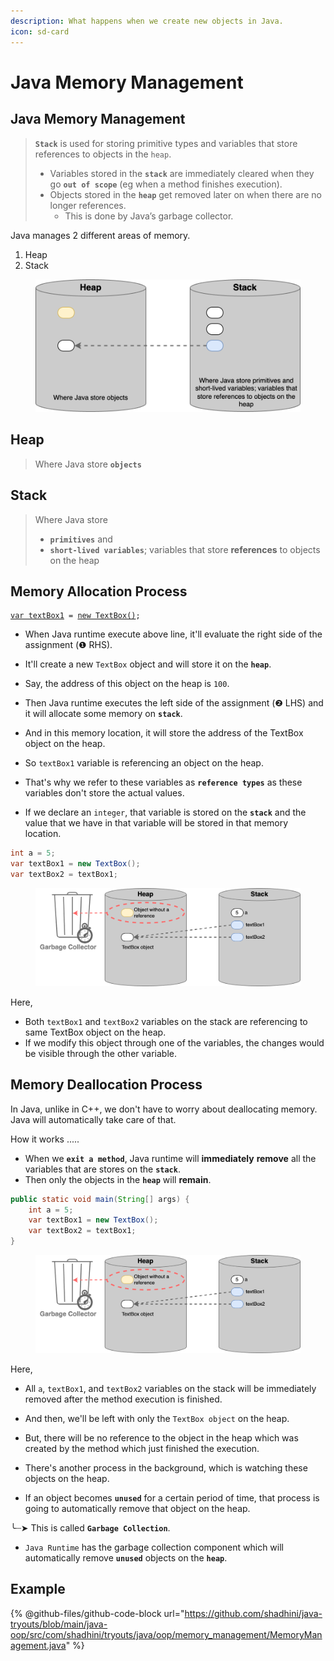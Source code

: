```yaml
---
description: What happens when we create new objects in Java.
icon: sd-card
---
```


# Java Memory Management

## Java Memory Management

> **`Stack`** is used for storing primitive types and variables that store references to objects in the `heap`.&#x20;
>
> * Variables stored in the **`stack`** are immediately cleared when they go **`out of scope`** (eg when a method finishes execution).&#x20;
> * Objects stored in the **`heap`** get removed later on when there are no longer references.&#x20;
>   * This is done by Java’s garbage collector.

Java manages 2 different areas of memory.

1. Heap
2. Stack

<figure><img src="../.gitbook/assets/java-heap-stack.png" alt="" width="563"><figcaption></figcaption></figure>

## Heap

> Where Java store **`objects`**



## Stack

> Where Java store&#x20;
>
> * **`primitives`** and
> * **`short-lived variables`**; variables that store **references** to objects on the heap



## Memory Allocation Process

<pre class="language-java"><code class="lang-java"><a data-footnote-ref href="#user-content-fn-1">var textBox1</a> = <a data-footnote-ref href="#user-content-fn-2">new TextBox()</a>;
</code></pre>

* When Java runtime execute above line, it'll evaluate the right side of the assignment (❶ RHS).
* It'll create a new `TextBox` object and will store it on the **`heap`**.
* Say, the address of this object on the heap is `100`.
* Then Java runtime executes the left side of the assignment (❷ LHS) and it will allocate some memory on **`stack`**.
* And in this memory location, it will store the address of the TextBox object on the heap.
* So `textBox1` variable is referencing an object on the heap.
* That's why we refer to these variables as **`reference types`** as these variables don't store the actual values.



* If we declare an `integer`, that variable is stored on the **`stack`** and the value that we have in that variable will be stored in that memory location.



```java
int a = 5;
var textBox1 = new TextBox();
var textBox2 = textBox1;
```

<figure><img src="../.gitbook/assets/java-heap-stack-example.png" alt=""><figcaption></figcaption></figure>

Here,

* Both `textBox1` and `textBox2` variables on the stack are referencing to same TextBox object on the heap.
* If we modify this object through one of the variables, the changes would be visible through the other variable.



## Memory Deallocation Process

In Java, unlike in C++, we don't have to worry about deallocating memory. Java will automatically take care of that.

How it works .....

* When we **`exit a method`**, Java runtime will **immediately** **remove** all the variables that are stores on the **`stack`**.
* Then only the objects in the **`heap`** will **remain**.



```java
public static void main(String[] args) {
    int a = 5;
    var textBox1 = new TextBox();
    var textBox2 = textBox1;
}
```

<figure><img src="../.gitbook/assets/java-heap-stack-example.png" alt=""><figcaption></figcaption></figure>

Here,&#x20;

* All `a`, `textBox1`,  and `textBox2` variables on the stack will be immediately removed after the method execution is finished.
* And then, we'll be left with only the `TextBox object` on the heap.
* But, there will be no reference to the object in the heap which was created by the method which just finished the execution.



* There's another process in the background, which is watching these objects on the heap.
* If an object becomes **`unused`** for a certain period of time, that process is going to automatically remove that object on the heap.

&#x20;     ╰┈➤ This is called **`Garbage Collection`**.

* `Java Runtime` has the garbage collection component which will automatically remove **`unused`** objects on the **`heap`**.



## Example

{% @github-files/github-code-block url="https://github.com/shadhini/java-tryouts/blob/main/java-oop/src/com/shadhini/tryouts/java/oop/memory_management/MemoryManagement.java" %}



[^1]: ❷ LHS

[^2]: ❶ RHS
